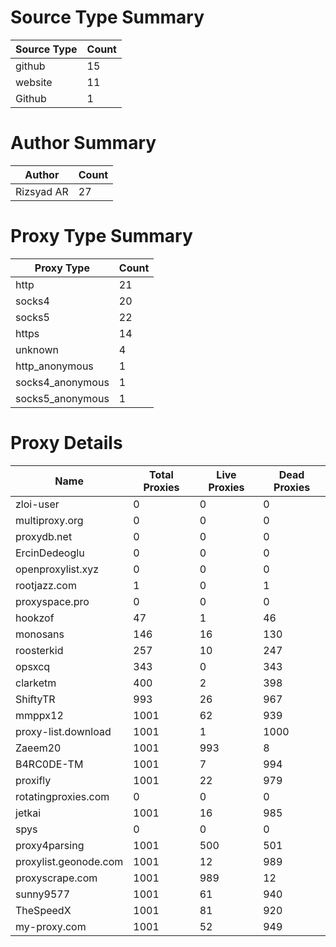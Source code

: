 # Source Type Summary

| Source Type | Count |
|-------------|-------|
| github | 15 |
| website | 11 |
| Github | 1 |


# Author Summary

| Author | Count |
|--------|-------|
| Rizsyad AR | 27 |


# Proxy Type Summary

| Proxy Type | Count |
|------------|-------|
| http | 21 |
| socks4 | 20 |
| socks5 | 22 |
| https | 14 |
| unknown | 4 |
| http_anonymous | 1 |
| socks4_anonymous | 1 |
| socks5_anonymous | 1 |


# Proxy Details

| Name | Total Proxies | Live Proxies | Dead Proxies |
|------|---------------|--------------|---------------|
| zloi-user | 0 | 0 | 0 |
| multiproxy.org | 0 | 0 | 0 |
| proxydb.net | 0 | 0 | 0 |
| ErcinDedeoglu | 0 | 0 | 0 |
| openproxylist.xyz | 0 | 0 | 0 |
| rootjazz.com | 1 | 0 | 1 |
| proxyspace.pro | 0 | 0 | 0 |
| hookzof | 47 | 1 | 46 |
| monosans | 146 | 16 | 130 |
| roosterkid | 257 | 10 | 247 |
| opsxcq | 343 | 0 | 343 |
| clarketm | 400 | 2 | 398 |
| ShiftyTR | 993 | 26 | 967 |
| mmppx12 | 1001 | 62 | 939 |
| proxy-list.download | 1001 | 1 | 1000 |
| Zaeem20 | 1001 | 993 | 8 |
| B4RC0DE-TM | 1001 | 7 | 994 |
| proxifly | 1001 | 22 | 979 |
| rotatingproxies.com | 0 | 0 | 0 |
| jetkai | 1001 | 16 | 985 |
| spys | 0 | 0 | 0 |
| proxy4parsing | 1001 | 500 | 501 |
| proxylist.geonode.com | 1001 | 12 | 989 |
| proxyscrape.com | 1001 | 989 | 12 |
| sunny9577 | 1001 | 61 | 940 |
| TheSpeedX | 1001 | 81 | 920 |
| my-proxy.com | 1001 | 52 | 949 |
